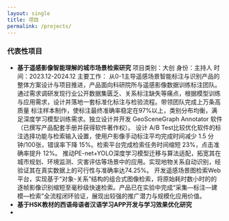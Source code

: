```yaml
---
layout: single
title: 项目
permalink: /projects/
---
```


### 代表性项目
- **基于遥感影像智能理解的城市场景检索研究**
项目类别：大创
身份：主持人
时间：2023.12-2024.12
主要工作：
从0-1主导遥感场景智能标注与识别产品的整体方案设计与项目推进，产品面向科研院所与遥感影像数据训练标注团队。通过需求调研发现行业公开数据集匮乏、关系标注缺失等痛点，根据模型训练与应用需求，设计并落地一套标准化标注与检验流程。带领团队完成上万条高质量
标注样本制作，使标注最终准确率稳定在97%以上，类别分布均衡，满足深度学习模型训练需求。独立设计并开发 GeoSceneGraph Annotator 软件（已撰写产品配套手册并获得软件著作权）。
设计 A/B Test比较优化软件的标注选择功能与检索输入设置，使用户影像手动标注平均完成时间减少 1.5 分钟/100张，错误率下降 15%。检索平台完成检索任务时间缩短 23%，点击准确率提升 12%。
推动PE-net+YOLO深度学习模型迁移与算法适配，拓宽其在城市规划、环境监测、灾害评估等场景中的应用。实现地物关系自动识别，经验证其在真实数据上的可行性与准确率达74.25%。
开发遥感场景图检索Web平台，实现基于“对象-关系”结构的组合式图像检索，将原始耗时数小时的的逐帧影像识别缩短至毫秒级快速检索。产品已在实验中完成“采集—标注—建模—检索”全流程闭环验证，展现出较强的推广潜力与规模化应用价值。
- **基于HSK教材的西语母语者汉语学习APP开发与学习效果优化研究**
- 
